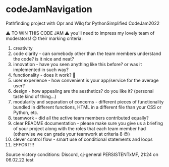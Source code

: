 # codeJamNavigation
Pathfinding project with Opr and Wilq for PythonSimplified CodeJam2022


⚠️ TO WIN THIS CODE JAM ⚠️
you'll need to impress my lovely team of moderators! 😊
their marking criteria:
1. creativity
2. code clarity - can somebody other than the team members understand the code? is it nice and neat?
3. innovation - have you seen anything like this before? or was it implemented in such way?
4. functionality - does it work? 🤪
5. user experience - how convenient is your app/service for the average user?
6. design - how appealing are the aesthetics? do you like it? (personal taste kind of thing...)
7. modularity and separation of concerns - different pieces of functionality bundled in different functions, HTML in a different file than your CSS or Python, etc.
8. teamwork - did all the active team members contributed equally?
9. clear README documentation - please make sure you give us a briefing of your project along with the roles that each team member had (otherwise we can grade your teamwork at criteria 8 😉)
10. clever control flow - smart use of conditional statements and loops
11. EFFORT!!!


Source victory conditions: Discord, cj-general PERSISTENTxMF, 21:24 on 06.02.22
test